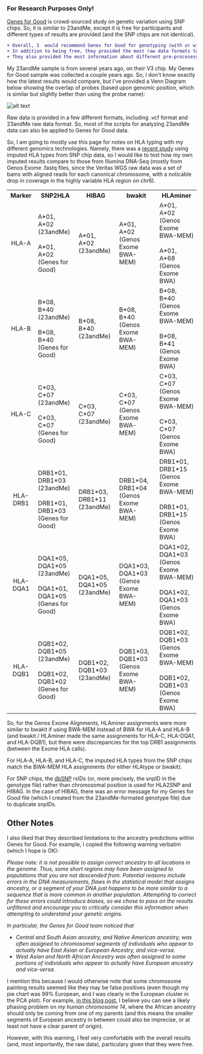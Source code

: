 ### For Research Purposes Only! ###

[Genes for Good](https://genesforgood.sph.umich.edu/) is crowd-sourced study on genetic variation using SNP chips.  So, it is similar to 23andMe, except it is free for participants and different types of results are provided (and the SNP chips are not identical).

```diff
+ Overall, I  would recommend Genes for Good for genotyping (with or without 23andMe testing).
+ In addition to being free, they provided the most raw data formats to use with 3rd party software
+ They also provided the most information about different pre-procesessing steps (to generate different sets of genotypes for the same sample).
```

My 23andMe sample is from several years ago, on their V3 chip.  My Genes for Good sample was collected a couple years ago.  So, I don't know exactly how the latest results would compare, but I've provided a Venn Diagram below showing the overlap of probes (based upon genomic position, which is similar but slightly better than using the probe name):

![alt text](probe_position_overlap.png "SNP chip Probe Position Overlap")

Raw data is provided in a few different formats, including .vcf format and 23andMe raw data format.  So, most of the scripts for analyzing 23andMe data can also be applied to Genes for Good data.

So, I am going to mostly use this page for notes on HLA typing with my different genomics technologies.  Namely, there was a [recent study](https://www.ncbi.nlm.nih.gov/pubmed/28490672) using imputed HLA types from SNP chip data, so I would like to test how my own imputed results compare to those from Illumina DNA-Seq (mostly from Genos Exome .fastq files, since the Veritas WGS raw data was a set of bams with aligned reads for each canonical chromosome, with a noticable drop in coverage in the highly variable HLA region on chr6).


<table>
  <tbody>
    <tr>
      <th align="center">Marker</th>
      <th align="center">SNP2HLA</th>
      <th align="center">HIBAG</th>
      <th align="center">bwakit</th>
      <th align="center">HLAminer</th>
    </tr>
    <tr>
      <td align="center">HLA-A</td>
      <td align="left">A*01, A*02<br/>(23andMe)<br/><br/>A*01, A*02<br/>(Genes for Good)</td>
      <td align="left">A*01, A*02<br/>(23andMe)</td>
      <td align="left">A*01, A*02<br/>(Genos Exome BWA-MEM)</td>
      <td align="left">A*01, A*02<br/>(Genos Exome BWA-MEM)<br/><br/>A*01, A*68<br/>(Genos Exome BWA)</td>
     </tr>
    <tr>
      <td align="center">HLA-B</td>
      <td align="left">B*08, B*40<br/>(23andMe)<br/><br/>B*08, B*40<br/>(Genes for Good)</td>
      <td align="left">B*08, B*40<br/>(23andMe)</td>
      <td align="left">B*08, B*40<br/>(Genos Exome BWA-MEM)</td>
      <td align="left">B*08, B*40<br/>(Genos Exome BWA-MEM)<br/><br/>B*08, B*41<br/>(Genos Exome BWA)</td>
     </tr>
    <tr>
      <td align="center">HLA-C</td>
      <td align="left">C*03, C*07<br/>(23andMe)<br/><br/>C*03, C*07<br/>(Genes for Good)</td>
      <td align="left">C*03, C*07<br/>(23andMe)</td>
      <td align="left">C*03, C*07<br/>(Genos Exome BWA-MEM)</td>
      <td align="left">C*03, C*07<br/>(Genos Exome BWA-MEM)<br/><br/>C*03, C*07<br/>(Genos Exome BWA)</td>
     </tr>
    <tr>
      <td align="center">HLA-DRB1</td>
      <td align="left">DRB1*01, DRB1*03<br/>(23andMe)<br/><br/>DRB1*01, DRB1*03<br/>(Genes for Good)</td>
      <td align="left">DRB1*03, DRB1*11<br/>(23andMe)</td>
      <td align="left">DRB1*04, DRB1*04<br/>(Genos Exome BWA-MEM)</td>
      <td align="left">DRB1*01, DRB1*15<br/>(Genos Exome BWA-MEM)<br/><br/>DRB1*01, DRB1*15<br/>(Genos Exome BWA)</td>
     </tr>
     <tr>
      <td align="center">HLA-DQA1</td>
      <td align="left">DQA1*05, DQA1*05<br/>(23andMe)<br/><br/>DQA1*01, DQA1*05<br/>(Genes for Good)</td>
      <td align="left">DQA1*05, DQA1*05<br/>(23andMe)</td>
      <td align="left">DQA1*03, DQA1*03<br/>(Genos Exome BWA-MEM)</td>
      <td align="left">DQA1*02, DQA1*03<br/>(Genos Exome BWA-MEM)<br/><br/>DQA1*02, DQA1*03<br/>(Genos Exome BWA)</td>
     </tr>
     <tr>
      <td align="center">HLA-DQB1</td>
      <td align="left">DQB1*02, DQB1*05<br/>(23andMe)<br/><br/>DQB1*02, DQB1*02<br/>(Genes for Good)</td>
      <td align="left">DQB1*02, DQB1*03<br/>(23andMe)</td>
      <td align="left">DQB1*03, DQB1*03<br/>(Genos Exome BWA-MEM)</td>
      <td align="left">DQB1*02, DQB1*03<br/>(Genos Exome BWA-MEM)<br/><br/>DQB1*02, DQB1*03<br/>(Genos Exome BWA)</td>
     </tr>
</tbody>
</table>

So, for the Genos Exome Alignments, HLAminer assignments were more similar to bwakit if using BWA-MEM instead of BWA for HLA-A and HLA-B (and bwakit / HLAminer made the same assignments for HLA-C, HLA-DQA1, and HLA-DQB1), but there were discrepancies for the top DRB1 assignments (between the Exome HLA calls).

For HLA-A, HLA-B, and HLA-C, the imputed HLA types from the SNP chips match the BWA-MEM HLA assignments (for either HLAtype or bwakit).

For SNP chips, the [dbSNP](https://www.ncbi.nlm.nih.gov/projects/SNP/) rsIDs (or, more precisely, the snpID in the genotype file) rather than chromosomal position is used for HLA2SNP and HIBAG.  In the case of HIBAG, there was an error message for my Genes for Good file (which I created from the 23andMe-formated genotype file) due to duplicate snpIDs.

Other Notes
-----------------

I also liked that they described limitations to the ancestry predictions within Genes for Good.  For example, I copied the following warning verbatim (which I hope is OK):

*Please note: it is not possible to assign correct ancestry to all locations in the genome. Thus, some short regions may have been assigned to populations that you are not descended from. Potential reasons include errors in the DNA measurements, flaws in the statistical model that assigns ancestry, or a segment of your DNA just happens to be more similar to a sequence that is more common in another population. Attempting to correct for these errors could introduce biases, so we chose to pass on the results unfiltered and encourage you to critically consider this information when attempting to understand your genetic origins.*

*In particular, the Genes for Good team noticed that*

- *Central and South Asian ancestry, and Native American ancestry, was often assigned to chromosomal segments of individuals who appear to actually have East Asian or European Ancestry, and vice-versa.*
- *West Asian and North African Ancestry was often assigned to some portions of individuals who appear to actually have European ancestry and vice-versa.*

I mention this because I would otherwise note that some chromosome painting results seemed like they may be false positives (even though my pie chart was 99% European, and I was clearly in the European cluster in the PCA plot).  For example, [in this blog post](https://cdwscience.blogspot.com/2019/09/examples-of-visual-critical-assessment.html), I believe you can see a likely phasing problem on *my human chromosome 14*, where the African ancestry should only be coming from one of my parents (and this means the smaller segments of European ancestry in between could also be imprecise, or at least not have a clear parent of origin).

However, with this warning, I feel very comfortable with the overall results (and, most importantly, the raw data), particulary given that they were free.
